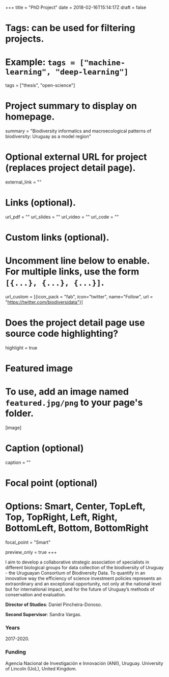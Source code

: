 +++
title = "PhD Project"
date = 2018-02-16T15:14:17Z
draft = false

# Tags: can be used for filtering projects.
# Example: `tags = ["machine-learning", "deep-learning"]`
tags = ["thesis", "open-science"]

# Project summary to display on homepage.
summary = "Biodiversity informatics and macroecological patterns of biodiversity: Uruguay as a model region"

# Optional external URL for project (replaces project detail page).
external_link = ""

# Links (optional).
url_pdf = ""
url_slides = ""
url_video = ""
url_code = ""

# Custom links (optional).
#   Uncomment line below to enable. For multiple links, use the form `[{...}, {...}, {...}]`.
url_custom = [{icon_pack = "fab", icon="twitter", name="Follow", url = "https://twitter.com/biodiversidata"}]

# Does the project detail page use source code highlighting?
highlight = true

# Featured image
# To use, add an image named `featured.jpg/png` to your page's folder.
[image]
  # Caption (optional)
  caption = ""

  # Focal point (optional)
  # Options: Smart, Center, TopLeft, Top, TopRight, Left, Right, BottomLeft, Bottom, BottomRight
  focal_point = "Smart"

  preview_only = true
+++

I aim to develop a collaborative strategic association of specialists in different biological groups for data collection of the biodiversity of Uruguay - the Uruguayan Consortium of Biodiversity Data. To quantify in an innovative way the efficiency of science investment policies represents an extraordinary and an exceptional opportunity, not only at the national level but for international impact, and for the future of Uruguay’s methods of conservation and evaluation.

**Director of Studies**: Daniel Pincheira-Donoso.

**Second Supervisor**: Sandra Vargas.

### Years
2017-2020.

### Funding
Agencia Nacional de Investigación e Innovación (ANII), Uruguay.
University of Lincoln (UoL), United Kingdom.
